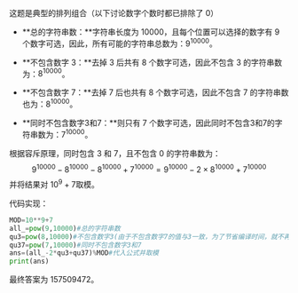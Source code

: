 这题是典型的排列组合（以下讨论数字个数时都已排除了 $0$）

* **总的字符串数：**字符串长度为 $10000$，且每个位置可以选择的数字有 $9$ 个数字可选，因此，所有可能的字符串总数为：$9^{10000}$。

* **不包含数字 3：**去掉 $3$ 后共有 $8$ 个数字可选，因此不包含 $3$ 的字符串数为：$8^{10000}$。

* **不包含数字 7：**去掉 $7$ 后也共有 $8$ 个数字可选，因此不包含 $7$ 的字符串数也为：$8^{10000}$。

* **同时不包含数字3和7：**则只有 $7$ 个数字可选，因此同时不包含3和7的字符串数为：$7^{10000}$。

根据容斥原理，同时包含 $3$ 和 $7$，且不包含 $0$ 的字符串数为：
$$
9^{10000}-8^{10000}-8^{10000}+7^{10000}=9^{10000}-2\times8^{10000}+7^{10000}
$$
并将结果对 $10^9+7$​ 取模。

代码实现：

```python
MOD=10**9+7
all_=pow(9,10000)#总的字符串数
qu3=pow(8,10000)#不包含数字3(由于不包含数字7的值与3一致，为了节省编译时间，就不再次计算)
qu37=pow(7,10000)#同时不包含数字3和7
ans=(all_-2*qu3+qu37)%MOD#代入公式并取模
print(ans)
```

最终答案为 $157509472$。